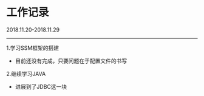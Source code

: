 ﻿# 工作记录

2018.11.20-2018.11.29

---
1.学习SSM框架的搭建

 - 目前还没有完成，只要问题在于配置文件的书写

2.继续学习JAVA

 - 进展到了JDBC这一块

